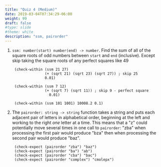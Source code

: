 ```yaml
---
title: "Quiz 4 (Medium)"
date: 2019-03-04T07:34:29-06:00
weight: 99
draft: false
#type: slide
#theme: white
description: "ssm, pairorder"
---
```


1. `ssm: number(start) number(end) -> number`. Find the sum of all of
   the square roots of odd numbers between `start` and `end`
   (inclusive). Except skip taking the square roots of any perfect
   squares like 49
   
        (check-within (ssm 21 27) 
                      (+ (sqrt 21) (sqrt 23) (sqrt 27)) ; skip 25
                      0.01)
                      
        (check-within (ssm 7 12)
                      (+ (sqrt 7) (sqrt 11)) ; skip 9 - perfect square
                        0.01)

        (check-within (ssm 101 1001) 10008.2 0.1)


2. The `pairorder: string -> string` function takes a string and puts
   each adjacent pair of letters in alphabetical order, beginning at
   the left and working to the right _one_ letter at a time. This
   means that a "z" could potentially move several times in one call
   to `pairorder`: "zba" when processing the first pair would produce
   "bza" then when processing the second pair would produce "baz".
   
        (check-expect (pairorder "zba") "baz")
        (check-expect (pairorder "ba") "ab")
        (check-expect (pairorder "cba") "bac")
        (check-expect (pairorder "complex") "cmolepx")

        
   
